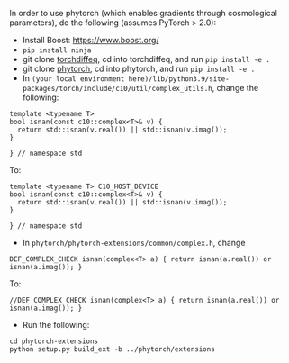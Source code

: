 In order to use phytorch (which enables gradients through cosmological parameters), do the following (assumes PyTorch > 2.0):

- Install Boost: https://www.boost.org/
- `pip install ninja`
- git clone [torchdiffeq](https://github.com/rtqichen/torchdiffeq), cd into torchdiffeq, and run `pip install -e .`
- git clone [phytorch](https://github.com/kosiokarchev/phytorch), cd into phytorch, and run `pip install -e .`
- In `(your local environment here)/lib/python3.9/site-packages/torch/include/c10/util/complex_utils.h`, change the following:
```
template <typename T> 
bool isnan(const c10::complex<T>& v) {
  return std::isnan(v.real()) || std::isnan(v.imag());
}

} // namespace std
```
To:
```
template <typename T> C10_HOST_DEVICE
bool isnan(const c10::complex<T>& v) {
  return std::isnan(v.real()) || std::isnan(v.imag());
}

} // namespace std
```

- In `phytorch/phytorch-extensions/common/complex.h`, change
```
DEF_COMPLEX_CHECK isnan(complex<T> a) { return isnan(a.real()) or isnan(a.imag()); }
```
To:
```
//DEF_COMPLEX_CHECK isnan(complex<T> a) { return isnan(a.real()) or isnan(a.imag()); }
```
- Run the following:
```
cd phytorch-extensions
python setup.py build_ext -b ../phytorch/extensions
```

